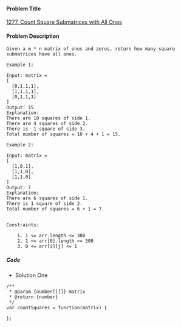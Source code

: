 #### Problem Title

[1277. Count Square Submatrices with All Ones](https://leetcode.com/problems/count-square-submatrices-with-all-ones/)

#### Problem Description

```
Given a m * n matrix of ones and zeros, return how many square submatrices have all ones.

Example 1:

Input: matrix =
[
  [0,1,1,1],
  [1,1,1,1],
  [0,1,1,1]
]
Output: 15
Explanation: 
There are 10 squares of side 1.
There are 4 squares of side 2.
There is  1 square of side 3.
Total number of squares = 10 + 4 + 1 = 15.

Example 2:

Input: matrix = 
[
  [1,0,1],
  [1,1,0],
  [1,1,0]
]
Output: 7
Explanation: 
There are 6 squares of side 1.  
There is 1 square of side 2. 
Total number of squares = 6 + 1 = 7.
 

Constraints:

    1. 1 <= arr.length <= 300
    2. 1 <= arr[0].length <= 300
    3. 0 <= arr[i][j] <= 1
```

##### Code

- Solution One

```
/**
 * @param {number[][]} matrix
 * @return {number}
 */
var countSquares = function(matrix) {
    
};
```
